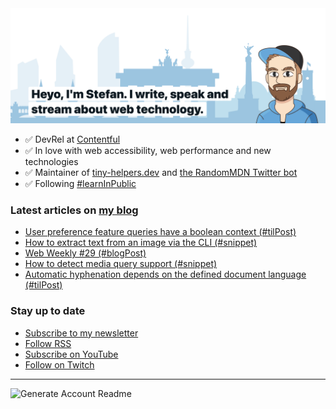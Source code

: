 <img alt="Heyo, I'm Stefan. I write and speak about web technology." src="https://raw.githubusercontent.com/stefanjudis/stefanjudis/main/screenshot.png">

- ✅ DevRel at [Contentful](https://www.contentful.com)
- ✅ In love with web accessibility, web performance and new technologies
- ✅ Maintainer of [tiny-helpers.dev](https://tiny-helpers.dev) and [the RandomMDN Twitter bot](https://twitter.com/randomMDN)
- ✅ Following [#learnInPublic](https://www.stefanjudis.com/today-i-learned/)
### Latest articles on [my blog](https://www.stefanjudis.com)

<!-- BLOG-POST-LIST:START -->
- [User preference feature queries have a boolean context (#tilPost)](https://www.stefanjudis.com/today-i-learned/user-preference-feature-queries-have-a-boolean-context/)
- [How to extract text from an image via the CLI (#snippet)](https://www.stefanjudis.com/snippets/how-to-extract-text-from-an-image-via-the-cli/)
- [Web Weekly #29 (#blogPost)](https://www.stefanjudis.com/blog/web-weekly-29/)
- [How to detect media query support (#snippet)](https://www.stefanjudis.com/snippets/how-to-detect-media-query-support/)
- [Automatic hyphenation depends on the defined document language (#tilPost)](https://www.stefanjudis.com/today-i-learned/automatic-hyphenation-depends-on-the-defined-document-language/)
<!-- BLOG-POST-LIST:END -->

### Stay up to date

- [Subscribe to my newsletter](https://www.stefanjudis.com/newsletter/)
- [Follow RSS](https://www.stefanjudis.com/feeds/)
- [Subscribe on YouTube](https://youtube.com/c/stefanjudis)
- [Follow on Twitch](https://www.twitch.tv/stefanjudis)

---

![Generate Account Readme](https://github.com/stefanjudis/stefanjudis/workflows/Generate%20Account%20Readme/badge.svg)
